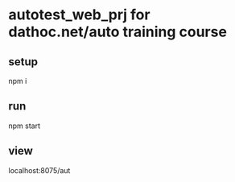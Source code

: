 # autotest_web_prj for dathoc.net/auto training course

## setup

npm i

## run

npm start

## view 
localhost:8075/aut


